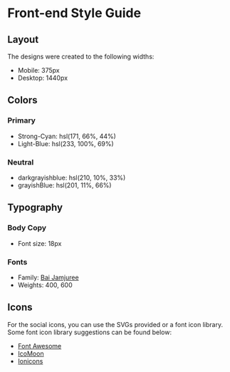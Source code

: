 # Front-end Style Guide

## Layout

The designs were created to the following widths:

- Mobile: 375px
- Desktop: 1440px

## Colors

### Primary

- Strong-Cyan: hsl(171, 66%, 44%)
- Light-Blue: hsl(233, 100%, 69%)

### Neutral

- darkgrayishblue: hsl(210, 10%, 33%)
- grayishBlue: hsl(201, 11%, 66%)

## Typography

### Body Copy

- Font size: 18px

### Fonts

- Family: [Bai Jamjuree](https://fonts.google.com/specimen/Bai+Jamjuree)
- Weights: 400, 600

## Icons

For the social icons, you can use the SVGs provided or a font icon library. Some font icon library suggestions can be found below:

- [Font Awesome](https://fontawesome.com)
- [IcoMoon](https://icomoon.io)
- [Ionicons](https://ionicons.com)